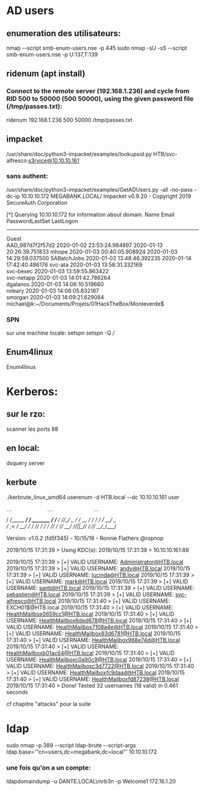 # AD users

## enumeration des utilisateurs:

nmap --script smb-enum-users.nse -p 445 <host>
sudo nmap -sU -sS --script smb-enum-users.nse -p U:137,T:139 <host>

## ridenum (apt install)
### Connect to the remote server (192.168.1.236) and cycle from RID 500 to 50000 (500 50000), using the given password file (/tmp/passes.txt):

ridenum 192.168.1.236 500 50000 /tmp/passes.txt

## impacket
/usr/share/doc/python3-impacket/examples/lookupsid.py HTB/svc-alfresco:s3rvice@10.10.10.161

### sans authent:
/usr/share/doc/python3-impacket/examples/GetADUsers.py  -all -no-pass -dc-ip 10.10.10.172 MEGABANK.LOCAL/
Impacket v0.9.20 - Copyright 2019 SecureAuth Corporation

[*] Querying 10.10.10.172 for information about domain.
Name                  Email                           PasswordLastSet      LastLogon           
--------------------  ------------------------------  -------------------  -------------------
Guest                                                 <never>              <never>             
AAD_987d7f2f57d2                                      2020-01-02 23:53:24.984897  2020-01-13 20:26:39.751833 
mhope                                                 2020-01-03 00:40:05.908924  2020-01-03 14:29:59.037500 
SABatchJobs                                           2020-01-03 13:48:46.392235  2020-01-14 17:42:40.486176 
svc-ata                                               2020-01-03 13:58:31.332169  <never>             
svc-bexec                                             2020-01-03 13:59:55.863422  <never>             
svc-netapp                                            2020-01-03 14:01:42.786264  <never>             
dgalanos                                              2020-01-03 14:06:10.519660  <never>             
roleary                                               2020-01-03 14:08:05.832167  <never>             
smorgan                                               2020-01-03 14:09:21.629084  <never>             
michael@k:~/Documents/Projets/01HackTheBox/Monteverde$ 

### SPN
sur une machine locale:
setspn
setspn -Q */*


## Enum4linux
Enum4linux <IP>

# Kerberos:

## sur le rzo:
scanner les ports 88

## en local:
dsquery server

## kerbute
 ./kerbrute_linux_amd64 userenum -d HTB.local --dc 10.10.10.161 user 

    __             __               __     
   / /_____  _____/ /_  _______  __/ /____ 
  / //_/ _ \/ ___/ __ \/ ___/ / / / __/ _ \
 / ,< /  __/ /  / /_/ / /  / /_/ / /_/  __/
/_/|_|\___/_/  /_.___/_/   \__,_/\__/\___/                                        

Version: v1.0.2 (fd5f345) - 10/15/19 - Ronnie Flathers @ropnop

2019/10/15 17:31:39 >  Using KDC(s):
2019/10/15 17:31:39 >  	10.10.10.161:88

2019/10/15 17:31:39 >  [+] VALID USERNAME:	 Administrator@HTB.local
2019/10/15 17:31:39 >  [+] VALID USERNAME:	 andy@HTB.local
2019/10/15 17:31:39 >  [+] VALID USERNAME:	 lucinda@HTB.local
2019/10/15 17:31:39 >  [+] VALID USERNAME:	 mark@HTB.local
2019/10/15 17:31:39 >  [+] VALID USERNAME:	 santi@HTB.local
2019/10/15 17:31:39 >  [+] VALID USERNAME:	 sebastien@HTB.local
2019/10/15 17:31:39 >  [+] VALID USERNAME:	 svc-alfresco@HTB.local
2019/10/15 17:31:40 >  [+] VALID USERNAME:	 EXCH01$@HTB.local
2019/10/15 17:31:40 >  [+] VALID USERNAME:	 HealthMailbox0659cc1@HTB.local
2019/10/15 17:31:40 >  [+] VALID USERNAME:	 HealthMailbox6ded678@HTB.local
2019/10/15 17:31:40 >  [+] VALID USERNAME:	 HealthMailbox7108a4e@HTB.local
2019/10/15 17:31:40 >  [+] VALID USERNAME:	 HealthMailbox83d6781@HTB.local
2019/10/15 17:31:40 >  [+] VALID USERNAME:	 HealthMailbox968e74d@HTB.local
2019/10/15 17:31:40 >  [+] VALID USERNAME:	 HealthMailboxb01ac64@HTB.local
2019/10/15 17:31:40 >  [+] VALID USERNAME:	 HealthMailboxc0a90c9@HTB.local
2019/10/15 17:31:40 >  [+] VALID USERNAME:	 HealthMailboxc3d7722@HTB.local
2019/10/15 17:31:40 >  [+] VALID USERNAME:	 HealthMailboxfc9daad@HTB.local
2019/10/15 17:31:40 >  [+] VALID USERNAME:	 HealthMailboxfd87238@HTB.local
2019/10/15 17:31:40 >  Done! Tested 32 usernames (18 valid) in 0.461 seconds

cf chapitre "attacks" pour la suite




# ldap

sudo nmap -p 389 --script ldap-brute --script-args ldap.base='"cn=users,dc=megabank,dc=local"' 10.10.10.172

### une fois qu'on a un compte:

ldapdomaindump -u DANTE.LOCAL\\mrb3n -p Welcome1 172.16.1.20